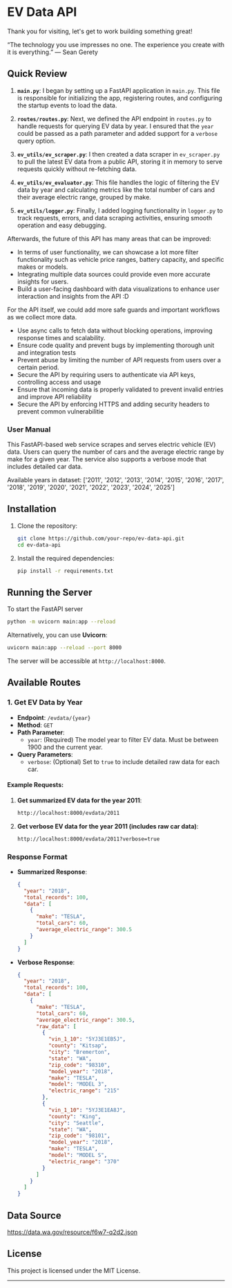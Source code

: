 # EV Data API
Thank you for visiting, let's get to work building something great!

“The technology you use impresses no one. The experience you create with it is everything.”
— Sean Gerety

## Quick Review

1. **`main.py`**: I began by setting up a FastAPI application in `main.py`. This file is responsible for initializing the app, registering routes, and configuring the startup events to load the data.
  
2. **`routes/routes.py`**: Next, we defined the API endpoint in `routes.py` to handle requests for querying EV data by year. I ensured that the `year` could be passed as a path parameter and added support for a `verbose` query option.
  
3. **`ev_utils/ev_scraper.py`**: I then created a data scraper in `ev_scraper.py` to pull the latest EV data from a public API, storing it in memory to serve requests quickly without re-fetching data.

4. **`ev_utils/ev_evaluator.py`**: This file handles the logic of filtering the EV data by year and calculating metrics like the total number of cars and their average electric range, grouped by make.

5. **`ev_utils/logger.py`**: Finally, I added logging functionality in `logger.py` to track requests, errors, and data scraping activities, ensuring smooth operation and easy debugging.

Afterwards, the future of this API has many areas that can be improved:
- In terms of user functionality, we can showcase a lot more filter functionality such as vehicle price ranges, battery capacity, and specific makes or models.
- Integrating multiple data sources could provide even more accurate insights for users.
- Build a user-facing dashboard with data visualizations to enhance user interaction and insights from the API :D

For the API itself, we could add more safe guards and important workflows as we collect more data.
- Use async calls to fetch data without blocking operations, improving response times and scalability.
- Ensure code quality and prevent bugs by implementing thorough unit and integration tests
- Prevent abuse by limiting the number of API requests from users over a certain period.
- Secure the API by requiring users to authenticate via API keys, controlling access and usage
- Ensure that incoming data is properly validated to prevent invalid entries and improve API reliability
- Secure the API by enforcing HTTPS and adding security headers to prevent common vulnerabilitie

### User Manual

This FastAPI-based web service scrapes and serves electric vehicle (EV) data. Users can query the number of cars and the average electric range by make for a given year. The service also supports a verbose mode that includes detailed car data.

Available years in dataset: ['2011', '2012', '2013', '2014', '2015', '2016', '2017', '2018', '2019', '2020', '2021', '2022', '2023', '2024', '2025']

## Installation

1. Clone the repository:

    ```bash
    git clone https://github.com/your-repo/ev-data-api.git
    cd ev-data-api
    ```

2. Install the required dependencies:

    ```bash
    pip install -r requirements.txt
    ```

## Running the Server

To start the FastAPI server
```bash
python -m uvicorn main:app --reload
```

Alternatively, you can use **Uvicorn**:
```bash
uvicorn main:app --reload --port 8000
```


The server will be accessible at `http://localhost:8000`.

## Available Routes

### 1. Get EV Data by Year

- **Endpoint**: `/evdata/{year}`
- **Method**: `GET`
- **Path Parameter**:
  - `year`: (Required) The model year to filter EV data. Must be between 1900 and the current year.
- **Query Parameters**:
  - `verbose`: (Optional) Set to `true` to include detailed raw data for each car.

#### Example Requests:

1. **Get summarized EV data for the year 2011**:

    ```bash
    http://localhost:8000/evdata/2011
    ```

2. **Get verbose EV data for the year 2011 (includes raw car data)**:

    ```bash
    http://localhost:8000/evdata/2011?verbose=true
    ```

### Response Format

- **Summarized Response**:

    ```json
    {
      "year": "2018",
      "total_records": 100,
      "data": [
        {
          "make": "TESLA",
          "total_cars": 60,
          "average_electric_range": 300.5
        }
      ]
    }
    ```

- **Verbose Response**:

    ```json
    {
      "year": "2018",
      "total_records": 100,
      "data": [
        {
          "make": "TESLA",
          "total_cars": 60,
          "average_electric_range": 300.5,
          "raw_data": [
            {
              "vin_1_10": "5YJ3E1EB5J",
              "county": "Kitsap",
              "city": "Bremerton",
              "state": "WA",
              "zip_code": "98310",
              "model_year": "2018",
              "make": "TESLA",
              "model": "MODEL 3",
              "electric_range": "215"
            },
            {
              "vin_1_10": "5YJ3E1EA8J",
              "county": "King",
              "city": "Seattle",
              "state": "WA",
              "zip_code": "98101",
              "model_year": "2018",
              "make": "TESLA",
              "model": "MODEL S",
              "electric_range": "370"
            }
          ]
        }
      ]
    }
    ```

## Data Source
https://data.wa.gov/resource/f6w7-q2d2.json

## License

This project is licensed under the MIT License.

---
